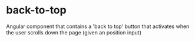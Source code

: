 # back-to-top
Angular component that contains a 'back to top' button that activates when the user scrolls down the page (given an position input)
